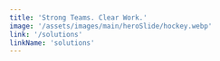 ```yaml
---
title: 'Strong Teams. Clear Work.'
image: '/assets/images/main/heroSlide/hockey.webp'
link: '/solutions'
linkName: 'solutions'
---
```

